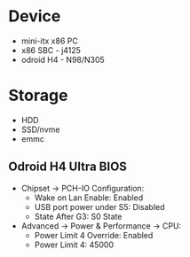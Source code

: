 # Device

- mini-itx x86 PC
- x86 SBC - j4125
- odroid H4 - N98/N305

# Storage

- HDD
- SSD/nvme
- emmc

## Odroid H4 Ultra BIOS
- Chipset -> PCH-IO Configuration:
  - Wake on Lan Enable: Enabled
  - USB port power under S5: Disabled
  - State After G3: S0 State
- Advanced -> Power & Performance -> CPU:
  - Power Limit 4 Override: Enabled
  - Power Limit 4: 45000

